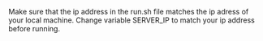 Make sure that the ip address in the run.sh file matches the ip adress of your local machine. Change variable SERVER_IP to match your ip address before running.  